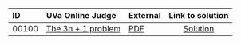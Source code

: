 | ID | UVa Online Judge | External | Link to solution |
|:---|:---|:---|:---:|
| 00100 | [The 3n + 1 problem](https://onlinejudge.org/index.php?option=com_onlinejudge&Itemid=8&category=3&page=show_problem&problem=36) | [PDF](https://onlinejudge.org/external/1/100.pdf) | [Solution](https%3A//github.com/versenyi98/programming-contests/tree/master/UVa%20Online%20Judge/00100%2520-%2520The%25203n%2520%252B%25201%2520problem)|
